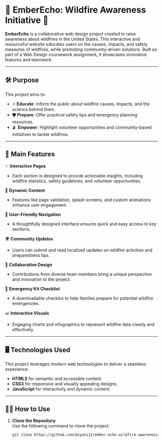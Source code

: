 # 🌟 EmberEcho: Wildfire Awareness Initiative 🌟

**EmberEcho** is a collaborative web design project created to raise awareness about wildfires in the United States. This interactive and resourceful website educates users on the causes, impacts, and safety measures of wildfires, while promoting community-driven solutions. Built as part of a Web Design coursework assignment, it showcases innovative features and teamwork.

---

## 🛠️ Purpose

This project aims to:
- 🔥 **Educate**: Inform the public about wildfire causes, impacts, and the science behind them.
- 🛡️ **Prepare**: Offer practical safety tips and emergency planning resources.
- 🫂 **Empower**: Highlight volunteer opportunities and community-based initiatives to tackle wildfires.

---

## 🚀 Main Features

✨ **Interactive Pages**  
  - Each section is designed to provide actionable insights, including wildfire statistics, safety guidelines, and volunteer opportunities.

🎨 **Dynamic Content**  
  - Features like page validation, splash screens, and custom animations enhance user engagement.

🧭 **User-Friendly Navigation**  
  - A thoughtfully designed interface ensures quick and easy access to key sections.

🌍 **Community Updates**  
  - Users can submit and read localized updates on wildfire activities and preparedness tips.

👥 **Collaborative Design**  
  - Contributions from diverse team members bring a unique perspective and innovation to the project.

🛒 **Emergency Kit Checklist**  
  - A downloadable checklist to help families prepare for potential wildfire emergencies.

📊 **Interactive Visuals**  
  - Engaging charts and infographics to represent wildfire data clearly and effectively.

---

## 🖥️ Technologies Used

This project leverages modern web technologies to deliver a seamless experience:
- **HTML5** for semantic and accessible content.
- **CSS3** for responsive and visually appealing designs.
- **JavaScript** for interactivity and dynamic content.

---

## 👩‍💻 How to Use

1. **Clone the Repository**  
   Use the following command to clone the project:  
   ```bash
   git clone https://github.com/biyoni12/ember-echo-wildfire-awareness
